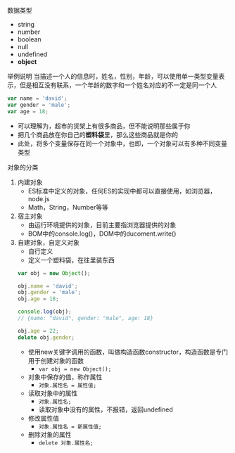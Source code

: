 数据类型
- string
- number
- boolean
- null
- undefined
- **object**

举例说明
当描述一个人的信息时，姓名，性别，年龄，可以使用单一类型变量表示，但是相互没有联系，一个年龄的数字和一个姓名对应的不一定是同一个人
```javascript
var name = 'david';
var gender = 'male';
var age = 18;
```
- 可以理解为，超市的货架上有很多商品，但不能说明那些属于你
- 把几个商品放在你自己的**塑料袋**里，那么这些商品就是你的
- 此处，将多个变量保存在同一个对象中，也即，一个对象可以有多种不同变量类型

对象的分类
1. 内建对象
    - ES标准中定义的对象，任何ES的实现中都可以直接使用，如浏览器，node.js
    - Math，String，Number等等
2. 宿主对象
    - 由运行环境提供的对象，目前主要指浏览器提供的对象
    - BOM中的console.log()，DOM中的ducoment.write()
3. 自建对象，自定义对象
    - 自行定义
    - 定义一个塑料袋，在往里装东西
    ```javascript
    var obj = new Object();

    obj.name = 'david';
    obj.gender = 'male';
    obj.age = 18;

    console.log(obj);
    // {name: "david", gender: "male", age: 18}

    obj.age = 22;
    delete obj.gender;
    ```
    - 使用new关键字调用的函数，叫做构造函数constructor，构造函数是专门用于创建对象的函数
        - `var obj = new Object();`
    - 对象中保存的值，称作属性
        - `对象.属性名 = 属性值;`
    - 读取对象中的属性
        - `对象.属性名;`
        - 读取对象中没有的属性，不报错，返回undefined
    - 修改属性值
        - `对象.属性名 = 新属性值;`
    - 删除对象的属性
        - `delete 对象.属性名;`











